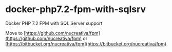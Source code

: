 # docker-php7.2-fpm-with-sqlsrv
Docker PHP 7.2 FPM with SQL Server support

Move to [https://github.com/nucreativa/fpm](https://github.com/nucreativa/fpm) or [https://bitbucket.org/nucreativa/fpm](https://bitbucket.org/nucreativa/fpm)
